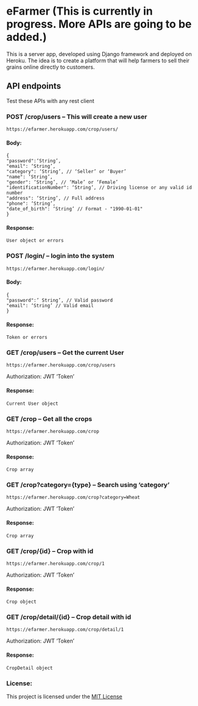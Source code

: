 # eFarmer (This is currently in progress. More APIs are going to be added.)
This is a server app, developed using Django framework and deployed on Heroku. The idea is to create a platform that will help farmers to sell their grains online directly to customers.

## API endpoints
Test these APIs with any rest client

### POST /crop/users – This will create a new user
```
https://efarmer.herokuapp.com/crop/users/ 
```

#### Body:
```
{
"password":‘String’,
"email": ‘String’,
"category": ‘String’, // ‘Seller’ or ‘Buyer’
"name": ‘String’,
"gender": ‘String’, // ‘Male’ or ‘Female’
"identificationNumber": ‘String’, // Driving license or any valid id number
"address": ‘String’, // Full address
"phone": ‘String’,
"date_of_birth": ‘String’ // Format - "1990-01-01"
}
```
#### Response:
```
User object or errors
```

### POST /login/ – login into the system
```
https://efarmer.herokuapp.com/login/
```
#### Body:
```
{
"password":’ String’, // Valid password
"email": ‘String’ // Valid email
}
```
#### Response:
```
Token or errors
```

### GET /crop/users – Get the current User
```
https://efarmer.herokuapp.com/crop/users
```
Authorization: JWT ‘Token’

#### Response:
```
Current User object
```

### GET /crop – Get all the crops
```
https://efarmer.herokuapp.com/crop 
```
Authorization: JWT ‘Token’

#### Response:
```
Crop array
```


### GET /crop?category={type} – Search using ‘category’
```
https://efarmer.herokuapp.com/crop?category=Wheat 
```
Authorization: JWT ‘Token’

#### Response:
```
Crop array
```

### GET /crop/{id} – Crop with id
```
https://efarmer.herokuapp.com/crop/1 
```
Authorization: JWT ‘Token’

#### Response:
```
Crop object
```


### GET /crop/detail/{id} – Crop detail with id
```
https://efarmer.herokuapp.com/crop/detail/1 
```
Authorization: JWT ‘Token’

#### Response:
```
CropDetail object
```

### License:
This project is licensed under the [MIT License](https://github.com/mohitriv/eFarmer/blob/master/LICENSE)
